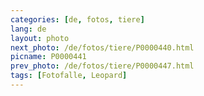 ```yaml
---
categories: [de, fotos, tiere]
lang: de
layout: photo
next_photo: /de/fotos/tiere/P0000440.html
picname: P0000441
prev_photo: /de/fotos/tiere/P0000447.html
tags: [Fotofalle, Leopard]
---
```

